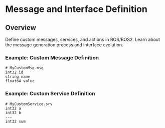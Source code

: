 # Message and Interface Definition

## Overview
Define custom messages, services, and actions in ROS/ROS2. Learn about the message generation process and interface evolution.

### Example: Custom Message Definition
```msg
# MyCustomMsg.msg
int32 id
string name
float64 value
```

### Example: Custom Service Definition
```srv
# MyCustomService.srv
int32 a
int32 b
---
int32 sum
```
